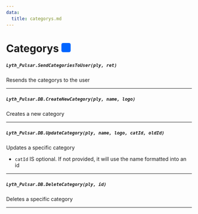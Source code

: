 ```yaml
---
data:
  title: categorys.md
---
```


# Categorys ![](https://raw.githubusercontent.com/Pulsar-Dev/documentation/main/public/server.png)

##### `Lyth_Pulsar.SendCategoriesToUser(ply, ret)`
  Resends the categorys to the user

---
##### `Lyth_Pulsar.DB.CreateNewCategory(ply, name, logo)`
  Creates a new category

---
##### `Lyth_Pulsar.DB.UpdateCategory(ply, name, logo, catId, oldId)`
  Updates a specific category
  - `catId` IS optional. If not provided, it will use the name formatted into an id

---
##### `Lyth_Pulsar.DB.DeleteCategory(ply, id)`
  Deletes a specific category

---